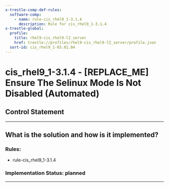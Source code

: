 ```yaml
---
x-trestle-comp-def-rules:
  software-comp:
    - name: rule-cis_rhel9_1-3.1.4
      description: Rule for cis_rhel9_1-3.1.4
x-trestle-global:
  profile:
    title: rhel9-cis_rhel9-l2_server
    href: trestle://profiles/rhel9-cis_rhel9-l2_server/profile.json
  sort-id: cis_rhel9_1-03.01.04
---
```


# cis_rhel9_1-3.1.4 - \[REPLACE_ME\] Ensure The Selinux Mode Is Not Disabled (Automated)

## Control Statement

______________________________________________________________________

## What is the solution and how is it implemented?

<!-- For implementation status enter one of: implemented, partial, planned, alternative, not-applicable -->

<!-- Note that the list of rules under ### Rules: is read-only and changes will not be captured after assembly to JSON -->

<!-- Add control implementation description here for control: cis_rhel9_1-3.1.4 -->

### Rules:

  - rule-cis_rhel9_1-3.1.4

### Implementation Status: planned

______________________________________________________________________

